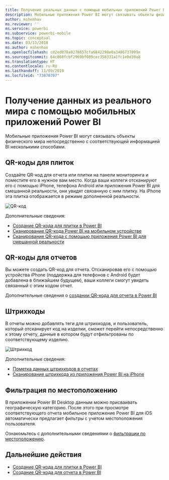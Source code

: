 ```yaml
---
title: Получение реальных данных с помощью мобильных приложений Power BI
description: Мобильные приложения Power BI могут связывать объекты физического мира непосредственно с соответствующей информацией BI без дополнительного поиска.
author: mshenhav
ms.reviewer: ''
ms.service: powerbi
ms.subservice: powerbi-mobile
ms.topic: conceptual
ms.date: 03/13/2018
ms.author: mshenhav
ms.openlocfilehash: cd2ed078a9278657cfa6842298e0a3486737099e
ms.sourcegitcommit: 64c860fcbf2969bf089cec358331a1fc1e0d39a8
ms.translationtype: HT
ms.contentlocale: ru-RU
ms.lasthandoff: 11/09/2019
ms.locfileid: "73870707"
---
```

# <a name="get-data-from-the-real-world-with-the-power-bi-mobile-apps"></a>Получение данных из реального мира с помощью мобильных приложений Power BI
Мобильные приложения Power BI могут связывать объекты физического мира непосредственно с соответствующей информацией BI несколькими способами. 

## <a name="qr-codes-for-tiles"></a>QR-коды для плиток
Создайте QR-код для отчета или плитки на панели мониторинга и поместите его в нужное вам место. Когда ваши коллеги отсканируют его с помощью iPhone, телефона Android или приложения Power BI для смешанной реальности, они увидят связанную с ним плитку. На iPhone эта плитка отображается в режиме дополненной реальности.

![QR-код](./media/mobile-apps-data-in-real-world-context/power-bi-ios-qr-ar-scanner-small.png)

Дополнительные сведения:

* [Создание QR-кода для плитки в Power BI](../../service-create-qr-code-for-tile.md)
* [Сканирование QR-кода Power BI на мобильном устройстве](mobile-apps-qr-code.md)
* [Сканирование QR-кода с помощью приложения Power BI для смешанной реальности](mobile-mixed-reality-app.md#scan-a-report-qr-code-in-holographic-view)

## <a name="qr-codes-for-reports"></a>QR-коды для отчетов
Вы можете создать QR-код для отчета.  Отсканировав его с помощью устройства iPhone (поддержка для телефонов с Android будет добавлена в ближайшем будущем), ваши коллеги смогут увидеть связанный с этим кодом отчет. 

Дополнительные сведения о [создании QR-кода для отчета в Power BI](../../service-create-qr-code-for-report.md)

## <a name="barcodes"></a>Штрихкоды
В отчеты можно добавлять теги для штрихкодов, и пользователь, который отсканирует код на изделии, сможет перейти непосредственно к этому отчету, данные в котором будут отфильтрованы по соответствующему изделию.

![Штрихкод](./media/mobile-apps-data-in-real-world-context/power-bi-barcode-scanner.png)

Дополнительные сведения:

* [Пометка данных штрихкодов в отчетах](../../desktop-mobile-barcodes.md)
* [Сканирование штрихкода из приложения Power BI на iPhone](mobile-apps-scan-barcode-iphone.md)

## <a name="filter-by-location"></a>Фильтрация по местоположению
В приложении Power BI Desktop данным можно присваивать географическую категорию. После этого при просмотре соответствующего отчета мобильное приложение Power BI для iOS автоматически предлагает фильтры с учетом местоположения пользователя.

Ознакомьтесь с дополнительными сведениями о [фильтрации по местоположению](mobile-apps-geographic-filtering.md).

## <a name="next-steps"></a>Дальнейшие действия
* [Создание QR-кода для плитки в Power BI](../../service-create-qr-code-for-tile.md)
* [Создание QR-кода для отчета в Power BI](../../service-create-qr-code-for-report.md)

